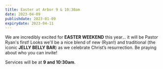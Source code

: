 ```yaml
---
title: Easter at Arbor 9 & 10:30am
date: 2023-04-09
publishdate: 2023-01-09
expirydate: 2023-04-11
---
```


We are incredibly excited for **EASTER WEEKEND** this year... it will be Pastor Ryan's first! Looks we'll be a nice blend of new (Ryan!) and traditional (the iconic **JELLY BELLY BAR**) as we celebrate Christ’s resurrection. Be praying about who you can invite!

Services will be at **9 and 10:30am**.
